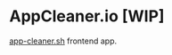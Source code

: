 # AppCleaner.io [WIP]
[app-cleaner.sh](https://github.com/sunknudsen/privacy-guides/tree/master/how-to-clean-uninstall-macos-apps-using-appcleaner-open-source-alternative) frontend app. 
